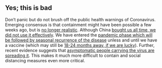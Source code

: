 ## Yes; this is bad

Don’t panic but do not brush off the public health warnings of Coronavirus. Emerging consensus is that containment might have been possible a few weeks ago, but is [no longer realistic](https://twitter.com/uwmnewsroom/status/1236020906956189696). Although China [bought us all time, we did not use it effectively](https://twitter.com/florian_krammer/status/1236344865924972545). We have entered the [pandemic phase which will be followed by seasonal recurrence of the disease](https://twitter.com/NAChristakis/status/1235983934187544578) unless and until we have a vaccine (which may still be [18-24 months away, if we are lucky](https://www.politico.com/news/2020/03/05/coronavirus-trump-vaccine-rhetoric-121796?nname=playbook&nid=0000014f-1646-d88f-a1cf-5f46b7bd0000&nrid=0000014e-f0fe-dd93-ad7f-f8ff7e290000&nlid=630318)). Further, recent evidence suggests that [asymptomatic people carrying the virus are spreading it](https://www.cnn.com/2020/03/14/health/coronavirus-asymptomatic-spread/index.html). This makes it much more difficult to contain and social distancing measures even more critical.
